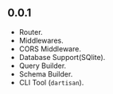 ## 0.0.1

- Router.
- Middlewares.
- CORS Middleware.
- Database Support(SQlite).
- Query Builder.
- Schema Builder.
- CLI Tool (`dartisan`).
